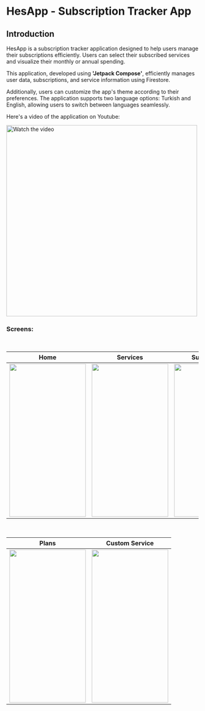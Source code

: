 # HesApp - Subscription Tracker App

## Introduction
HesApp is a subscription tracker application designed to help users manage their subscriptions efficiently. Users can select their subscribed services and visualize their monthly or annual spending.

This application, developed using **'Jetpack Compose'**, efficiently manages user data, subscriptions, and service information using Firestore.

Additionally, users can customize the app's theme according to their preferences. The application supports two language options: Turkish and English, allowing users to switch between languages seamlessly.

Here's a video of the application on Youtube:

<a href="https://youtu.be/OT4P4Kk76Ss" target="_blank">
    <img src="https://img.youtube.com/vi/xzYlwQXcpyA/maxresdefault.jpg" alt="Watch the video" width="500" />
</a>

### Screens: <br>

</br>

| Home | Services | Subscriptions |
| --- | --- | --- |
<img src="https://i.hizliresim.com/rvcg2qb.png" width="200" height="400"/>|<img src="https://i.hizliresim.com/68o7740.png" width="200" height="400"/>|<img src="https://i.hizliresim.com/e67ycf9.png" width="200" height="400"/>

<br>

| Plans | Custom Service | 
| --- | ---- |
<img src="https://i.hizliresim.com/hg09c60.png" width="200" height="400"/>|<img src="https://i.hizliresim.com/f8xabf9.png" width="200" height="400"/>

